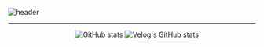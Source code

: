 ![header](https://capsule-render.vercel.app/api?height=210&type=rect&color=gradient&customColorList=0,0,1,3,2,0&text=백혜진의%20데이터분석-nl-Good%20Researcher%20in%20Good%20Morning&fontSize=40&animation=twinkling
)
<hr>
<div align="center">
    <div style="margin-left: 20px;">
      <img src="https://github-readme-stats.vercel.app/api?username=hyejinbeck&count_private=true&show_icons=true&theme=solarized-light" alt="GitHub stats" />
      <a href="https://velog.io/@hyejinbeck">
        <img src="https://velog-readme-stats.vercel.app/api?name=beckhye" alt="Velog's GitHub stats" />
      </a>
    </div>
  </div>
</div>
